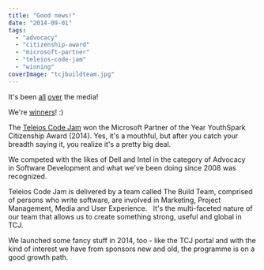 ```yaml
---
title: "Good news!"
date: "2014-09-01"
tags: 
  - "advocacy"
  - "citizenship-award"
  - "microsoft-partner"
  - "teleios-code-jam"
  - "winning"
coverImage: "tcjbuildteam.jpg"
---
```


It's been [all](http://www.guardian.co.tt/business/2014-06-05/teleios-wins-microsoft-youthspark-citizenship-award "all") [over](http://www.newsday.co.tt/businessday/0,198753.html "over") the media!

We're [winners](http://www.teleios-systems.com/news/2014/9/2/teleios-systems-wins-microsoft-partner-of-the-year-youthspark-citizenship-award-2014 "winners")! :)

The [Teleios Code Jam](http://codejam.teleios-systems.com/ "programme") won the Microsoft Partner of the Year YouthSpark Citizenship Award (2014). Yes, it's a mouthful, but after you catch your breadth saying it, you realize it's a pretty big deal.

We competed with the likes of Dell and Intel in the category of Advocacy in Software Development and what we've been doing since 2008 was recognized.

Teleios Code Jam is delivered by a team called The Build Team, comprised of persons who write software, are involved in Marketing, Project Management, Media and User Experience.   It's the multi-faceted nature of our team that allows us to create something strong, useful and global in TCJ.

We launched some fancy stuff in 2014, too - like the TCJ portal and with the kind of interest we have from sponsors new and old, the programme is on a good growth path.
